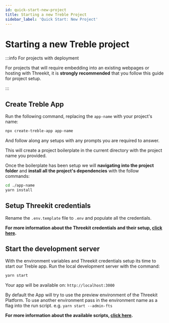 ```yaml
---
id: quick-start-new-project
title: Starting a new Treble Project
sidebar_label: 'Quick Start: New Project'
---
```


# Starting a new Treble project

:::info For projects with deployment

For projects that will require embedding into an existing webpages or hosting with Threekit, it is **strongly recommended** that you follow this guide for project setup.

:::

## Create Treble App

Run the following command, replacing the `app-name` with your project's name:

```bash
npx create-treble-app app-name
```

And follow along any setups with any prompts you are required to answer.

This will create a project boilerplate in the current directory with the project name you provided.

Once the boilerplate has been setup we will **navigating into the project folder** and **install all the project's dependencies** with the follow commands:

```bash
cd ./app-name
yarn install
```

## Setup Threekit credentials

Rename the `.env.template` file to `.env` and populate all the credentials.

**For more information about the Threekit credentials and their setup, [click here](threekit-config).**

## Start the development server

With the environment variables and Threekit credentials setup its time to start our Treble app. Run the local development server with the command:

```bash
yarn start
```

Your app will be available on: `http://localhost:3000`

By default the App will try to use the preview environment of the Threekit Platform. To use another environment pass in the environment name as a flag into the run script. e.g. `yarn start --admin-fts`

**For more information about the available scripts, [click here](available-scripts).**
